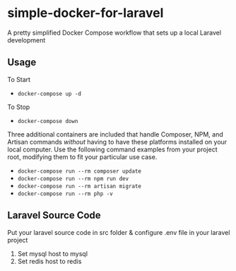 # simple-docker-for-laravel
A pretty simplified Docker Compose workflow that sets up a local Laravel development

## Usage

To Start
- `docker-compose up -d`

To Stop
- `docker-compose down`

Three additional containers are included that handle Composer, NPM, and Artisan commands *without* having to have these platforms installed on your local computer. Use the following command examples from your project root, modifying them to fit your particular use case.

- `docker-compose run --rm composer update`
- `docker-compose run --rm npm run dev`
- `docker-compose run --rm artisan migrate` 
- `docker-compose run --rm php -v`

## Laravel Source Code

Put your laravel source code in src folder & configure .env file in your laravel project

1. Set mysql host to mysql
2. Set redis host to redis